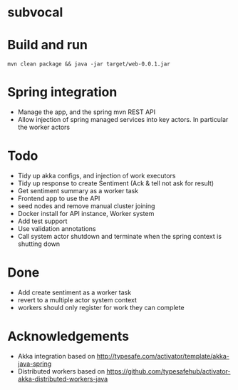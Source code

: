 subvocal
========

# Build and run

```
mvn clean package && java -jar target/web-0.0.1.jar
```

# Spring integration

- Manage the app, and the spring mvn REST API
- Allow injection of spring managed services into key actors.  In particular the worker actors

# Todo
- Tidy up akka configs, and injection of work executors
- Tidy up response to create Sentiment (Ack & tell not ask for result)
- Get sentiment summary as a worker task
- Frontend app to use the API
- seed nodes and remove manual cluster joining
- Docker install for API instance, Worker system
- Add test support
- Use validation annotations
- Call system actor shutdown and terminate when the spring context is shutting down

# Done
- Add create sentiment as a worker task
- revert to a multiple actor system context
- workers should only register for work they can complete

# Acknowledgements

- Akka integration based on http://typesafe.com/activator/template/akka-java-spring
- Distributed workers based on https://github.com/typesafehub/activator-akka-distributed-workers-java
